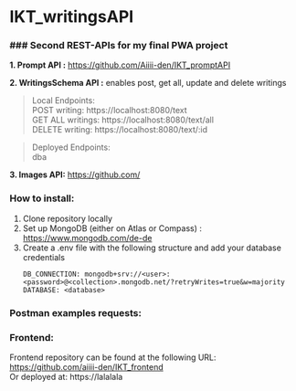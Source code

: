 # IKT_writingsAPI

### ### Second REST-APIs for my final PWA project

__1. Prompt API :__ https://github.com/Aiiii-den/IKT_promptAPI

__2. WritingsSchema API :__ enables post, get all, update and delete writings 
> Local Endpoints:
> <br>  POST writing: https://localhost:8080/text
> <br>  GET ALL writings: https://localhost:8080/text/all
> <br>  DELETE writing: https://localhost:8080/text/:id

> Deployed Endpoints:  
> dba

__3. Images API:__ https://github.com/

### How to install:
1. Clone repository locally
2. Set up MongoDB (either on Atlas or Compass) : https://www.mongodb.com/de-de
3. Create a .env file with the following structure and add your database credentials
    ```
   DB_CONNECTION: mongodb+srv://<user>:<password>@<collection>.mongodb.net/?retryWrites=true&w=majority
   DATABASE: <database>
   ```
### Postman examples requests:



### Frontend:
Frontend repository can be found at the following URL: https://github.com/aiiii-den/IKT_frontend  
Or deployed at: https://lalalala
